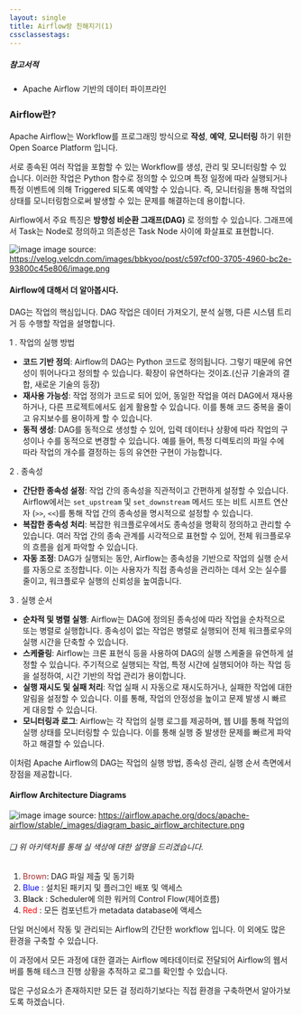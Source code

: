 ```yaml
---
layout: single
title: Airflow랑 친해지기(1)
cssclassestags:
---
```

##### 참고서적
- Apache Airflow 기반의 데이터 파이프라인

### Airflow란?
Apache Airflow는 Workflow를 프로그래밍 방식으로 **작성**, **예약**, **모니터링** 하기 위한 Open Soarce Platform 입니다.

서로 종속된 여러 작업을 포함할 수 있는 Workflow를 생성, 관리 및 모니터링할 수 있습니다.
이러한 작업은 Python 함수로 정의할 수 있으며 특정 일정에 따라 실행되거나 특정 이벤트에 의해 Triggered 되도록 예약할 수 있습니다.
즉, 모니터링을 통해 작업의 상태를 모니터링함으로써 발생할 수 있는 문제를 해결하는데 용이합니다.

Airflow에서 주요 특징은 **방향성 비순환 그래프(DAG)** 로 정의할 수 있습니다.
그래프에서 Task는 Node로 정의하고 의존성은 Task Node 사이에 화살표로 표현합니다.

![image](https://velog.velcdn.com/images/bbkyoo/post/c597cf00-3705-4960-bc2e-93800c45e806/image.png)
image source: https://velog.velcdn.com/images/bbkyoo/post/c597cf00-3705-4960-bc2e-93800c45e806/image.png

#### Airflow에 대해서 더 알아봅시다.
DAG는 작업의 핵심입니다.
DAG 작업은 데이터 가져오기, 분석 실행, 다른 시스템 트리거 등 수행할 작업을 설명합니다.

1 . 작업의 실행 방법
-  **코드 기반 정의**: Airflow의 DAG는 Python 코드로 정의됩니다. 그렇기 때문에 유연성이 뛰어나다고 정의할 수 있습니다. 확장이 유연하다는 것이죠.(신규 기술과의 결합, 새로운 기술의 등장)
- **재사용 가능성**: 작업 정의가 코드로 되어 있어, 동일한 작업을 여러 DAG에서 재사용하거나, 다른 프로젝트에서도 쉽게 활용할 수 있습니다. 이를 통해 코드 중복을 줄이고 유지보수를 용이하게 할 수 있습니다.
- **동적 생성**: DAG를 동적으로 생성할 수 있어, 입력 데이터나 상황에 따라 작업의 구성이나 수를 동적으로 변경할 수 있습니다. 예를 들어, 특정 디렉토리의 파일 수에 따라 작업의 개수를 결정하는 등의 유연한 구현이 가능합니다.

2 . 종속성
-  **간단한 종속성 설정**: 작업 간의 종속성을 직관적이고 간편하게 설정할 수 있습니다. Airflow에서는 `set_upstream` 및 `set_downstream` 메서드 또는 비트 시프트 연산자 (`>>`, `<<`)를 통해 작업 간의 종속성을 명시적으로 설정할 수 있습니다.
- **복잡한 종속성 처리**: 복잡한 워크플로우에서도 종속성을 명확히 정의하고 관리할 수 있습니다. 여러 작업 간의 종속 관계를 시각적으로 표현할 수 있어, 전체 워크플로우의 흐름을 쉽게 파악할 수 있습니다.
- **자동 조정**: DAG가 실행되는 동안, Airflow는 종속성을 기반으로 작업의 실행 순서를 자동으로 조정합니다. 이는 사용자가 직접 종속성을 관리하는 데서 오는 실수를 줄이고, 워크플로우 실행의 신뢰성을 높여줍니다.

3 . 실행 순서
-  **순차적 및 병렬 실행**: Airflow는 DAG에 정의된 종속성에 따라 작업을 순차적으로 또는 병렬로 실행합니다. 종속성이 없는 작업은 병렬로 실행되어 전체 워크플로우의 실행 시간을 단축할 수 있습니다.
- **스케줄링**: Airflow는 크론 표현식 등을 사용하여 DAG의 실행 스케줄을 유연하게 설정할 수 있습니다. 주기적으로 실행되는 작업, 특정 시간에 실행되어야 하는 작업 등을 설정하여, 시간 기반의 작업 관리가 용이합니다.
- **실행 재시도 및 실패 처리**: 작업 실패 시 자동으로 재시도하거나, 실패한 작업에 대한 알림을 설정할 수 있습니다. 이를 통해, 작업의 안정성을 높이고 문제 발생 시 빠르게 대응할 수 있습니다.
- **모니터링과 로그**: Airflow는 각 작업의 실행 로그를 제공하며, 웹 UI를 통해 작업의 실행 상태를 모니터링할 수 있습니다. 이를 통해 실행 중 발생한 문제를 빠르게 파악하고 해결할 수 있습니다.

이처럼 Apache Airflow의 DAG는 작업의 실행 방법, 종속성 관리, 실행 순서 측면에서 장점을 제공합니다.

#### Airflow Architecture Diagrams
![image](https://airflow.apache.org/docs/apache-airflow/stable/_images/diagram_basic_airflow_architecture.png)
image source: https://airflow.apache.org/docs/apache-airflow/stable/_images/diagram_basic_airflow_architecture.png
###### ❏ 위 아키텍처를 통해 실 색상에 대한 설명을 드리겠습니다.
1. <span style="color:brown"> Brown</span>: DAG 파일 제출 및 동기화
2. <span style="color:blue"> Blue </span>: 설치된 패키지 및 플러그인 배포 및 액세스
3. <span style="color:black"> Black </span>: Scheduler에 의한 워커의 Control Flow(제어흐름)
4. <span style="color:red"> Red </span> : 모든 컴포넌트가 metadata database에 액세스

단일 머신에서 작동 및 관리되는 Airflow의 간단한 workflow 입니다.
이 외에도 많은 환경을 구축할 수 있습니다.

이 과정에서 모든 과정에 대한 결과는 Airflow 메타데이터로 전달되어 Airflow의 웹서버를 통해 테스크 진행 상황을 추적하고 로그를 확인할 수 있습니다.

많은 구성요소가 존재하지만 모든 걸 정리하기보다는 직접 환경을 구축하면서 알아가보도록 하겠습니다.

